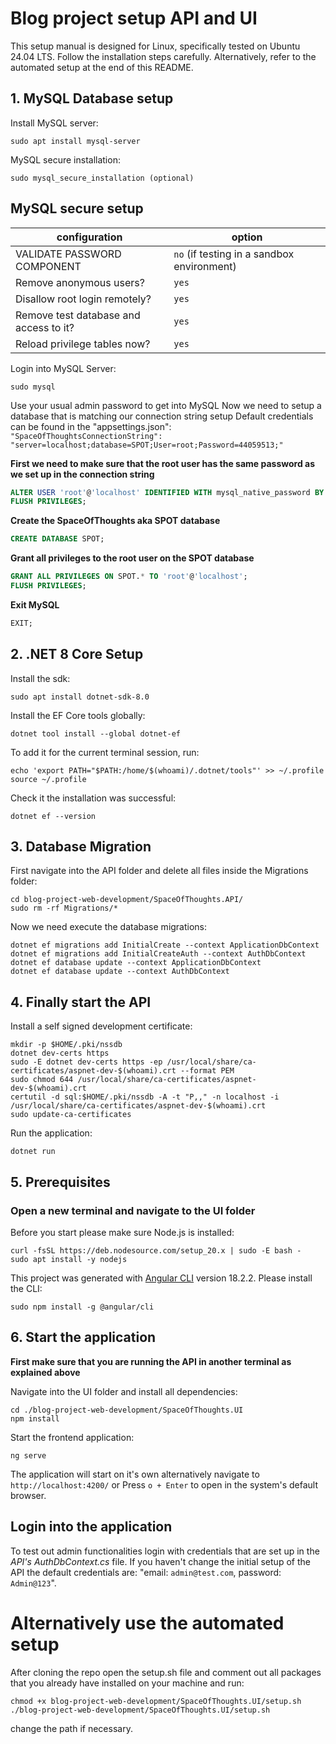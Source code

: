 # Blog project setup API and UI

This setup manual is designed for Linux, specifically tested on Ubuntu 24.04 LTS. Follow the installation steps carefully. Alternatively, refer to the automated setup at the end of this README.

## 1. MySQL Database setup 

Install MySQL server:

```
sudo apt install mysql-server 
```
MySQL secure installation:

```
sudo mysql_secure_installation (optional)
```

## MySQL secure setup
| configuration| option |
| ------ | ----------- |
| VALIDATE PASSWORD COMPONENT| `no` (if testing in a sandbox environment)|
| Remove anonymous users? | `yes` |
| Disallow root login remotely?| `yes`|
| Remove test database and access to it? | `yes` |
| Reload privilege tables now? | `yes`|

Login into MySQL Server:

``` 
sudo mysql
```
Use your usual admin password to get into MySQL
Now we need to setup a database that is matching our connection string setup 
Default credentials can be found in the "appsettings.json": 
`"SpaceOfThoughtsConnectionString": "server=localhost;database=SPOT;User=root;Password=44059513;"`

**First we need to make sure that the root user has the same password as we set up in the connection string**

```sql
ALTER USER 'root'@'localhost' IDENTIFIED WITH mysql_native_password BY '44059513';
FLUSH PRIVILEGES;
```

**Create the SpaceOfThoughts aka SPOT database**

```sql	
CREATE DATABASE SPOT;
```

**Grant all privileges to the root user on the SPOT database**

 ```sql
GRANT ALL PRIVILEGES ON SPOT.* TO 'root'@'localhost';
FLUSH PRIVILEGES;
```

**Exit MySQL**

```sql
EXIT;
```

## 2. .NET 8 Core Setup

Install the sdk:

``` 
sudo apt install dotnet-sdk-8.0
```

Install the EF Core tools globally:

```
dotnet tool install --global dotnet-ef
```

To add it for the current terminal session, run:

```
echo 'export PATH="$PATH:/home/$(whoami)/.dotnet/tools"' >> ~/.profile
source ~/.profile
```

Check it the installation was successful:

```
dotnet ef --version
```

## 3. Database Migration

First navigate into the API folder and delete all files inside the Migrations folder:

```
cd blog-project-web-development/SpaceOfThoughts.API/
sudo rm -rf Migrations/*
```

Now we need execute the database migrations:

```
dotnet ef migrations add InitialCreate --context ApplicationDbContext
dotnet ef migrations add InitialCreateAuth --context AuthDbContext
dotnet ef database update --context ApplicationDbContext
dotnet ef database update --context AuthDbContext
```

## 4. Finally start the API

Install a self signed development certificate:

```
mkdir -p $HOME/.pki/nssdb
dotnet dev-certs https
sudo -E dotnet dev-certs https -ep /usr/local/share/ca-certificates/aspnet-dev-$(whoami).crt --format PEM
sudo chmod 644 /usr/local/share/ca-certificates/aspnet-dev-$(whoami).crt
certutil -d sql:$HOME/.pki/nssdb -A -t "P,," -n localhost -i /usr/local/share/ca-certificates/aspnet-dev-$(whoami).crt
sudo update-ca-certificates
```

Run the application:

```
dotnet run
```

## 5. Prerequisites

### Open a new terminal and navigate to the UI folder

Before you start please make sure Node.js is installed:

```
curl -fsSL https://deb.nodesource.com/setup_20.x | sudo -E bash -
sudo apt install -y nodejs
```

This project was generated with [Angular CLI](https://github.com/angular/angular-cli) version 18.2.2.
Please install the CLI:

```
sudo npm install -g @angular/cli
```

## 6. Start the application

**First make sure that you are running the API in another terminal as explained above**

Navigate into the UI folder and install all dependencies:

```
cd ./blog-project-web-development/SpaceOfThoughts.UI
npm install
```

Start the frontend application:

```
ng serve
```

The application will start on it's own alternatively navigate to `http://localhost:4200/` or Press `o + Enter` to open in the system's default browser.

## Login into the application

To test out admin functionalities login with credentials that are set up in the *API's AuthDbContext.cs* file. If you haven't change the initial setup of the API the default credentials are: "email: `admin@test.com`, password: `Admin@123`".

# Alternatively use the automated setup

After cloning the repo open the setup.sh file and comment out all packages that you already have installed on your machine and run:

 ```
chmod +x blog-project-web-development/SpaceOfThoughts.UI/setup.sh
./blog-project-web-development/SpaceOfThoughts.UI/setup.sh
 ```
 change the path if necessary.
